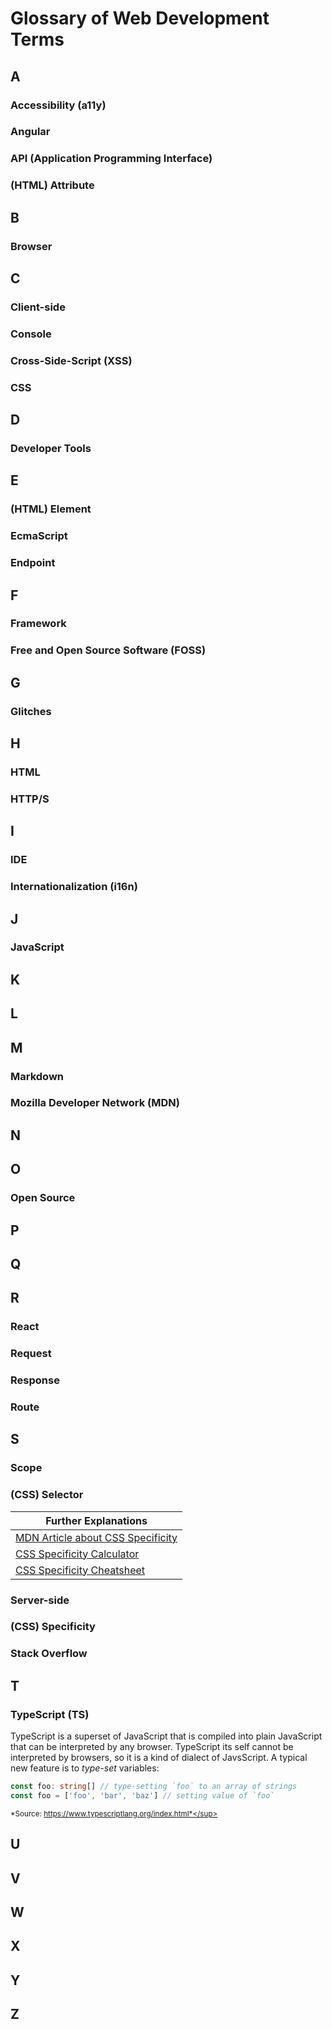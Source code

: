# Glossary of Web Development Terms

## A

### Accessibility (a11y)

### Angular

### API (Application Programming Interface)

### (HTML) Attribute

## B

### Browser

## C

### Client-side

### Console

### Cross-Side-Script (XSS)

### CSS

## D

### Developer Tools

## E

### (HTML) Element

### EcmaScript

### Endpoint

## F

### Framework

### Free and Open Source Software (FOSS)

## G

### Glitches

## H

### HTML

### HTTP/S

## I

### IDE 

### Internationalization (i16n)

## J

### JavaScript

## K

## L

## M

### Markdown

### Mozilla Developer Network (MDN)

## N

## O

### Open Source

## P

## Q

## R

### React

### Request

### Response

### Route

## S

### Scope

### (CSS) Selector

| Further Explanations                            |
|-------------------------------------------------|
| [MDN Article about CSS Specificity][1]          |
| [CSS Specificity Calculator][2]                 |
| [CSS Specificity Cheatsheet][3]                 |



### Server-side

### (CSS) Specificity

### Stack Overflow

## T

### TypeScript (TS)

TypeScript is a superset of JavaScript that is compiled into plain JavaScript that can be interpreted by any browser.
TypeScript its self cannot be interpreted by browsers, so it is a kind of dialect of JavsScript.
A typical new feature is to *type-set* variables:

```ts
const foo: string[] // type-setting `foo` to an array of strings
const foo = ['foo', 'bar', 'baz'] // setting value of `foo`
```

<sup>*Source: https://www.typescriptlang.org/index.html*</sup>

## U

## V

## W

## X

## Y

## Z

[1]: http:
[2]: https://specificity.keegan.st/
[3]: https://specifishity.com/
